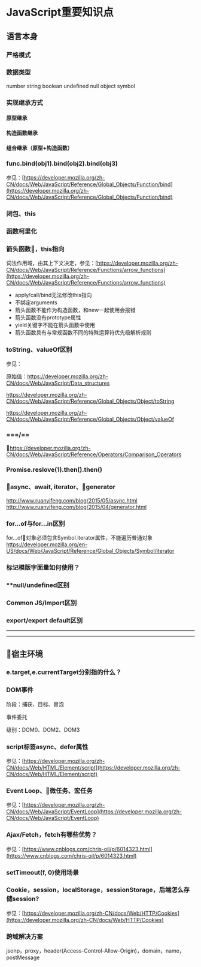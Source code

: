 # JavaScript重要知识点

## **语言本身**

### **严格模式**

### **数据类型**

number string boolean undefined null object symbol

### **实现继承方式**

#### **原型继承**
#### **构造函数继承**
#### **组合继承（原型+构造函数）**

### **func.bind(obj1).bind(obj2).bind(obj3)**

参见：[https://developer.mozilla.org/zh-CN/docs/Web/JavaScript/Reference/Global_Objects/Function/bind](https://developer.mozilla.org/zh-CN/docs/Web/JavaScript/Reference/Global_Objects/Function/bind)

### **闭包、this**

### **函数柯里化**

### **箭头函数，this指向**

词法作用域，由其上下文决定，参见：[https://developer.mozilla.org/zh-CN/docs/Web/JavaScript/Reference/Functions/arrow_functions](https://developer.mozilla.org/zh-CN/docs/Web/JavaScript/Reference/Functions/arrow_functions)
  - apply/call/bind无法修改this指向
  - 不绑定arguments
  - 箭头函数不能作为构造函数，和new一起使用会报错
  - 箭头函数没有prototype属性
  - yield关键字不能在箭头函数中使用
  - 箭头函数具有与常规函数不同的特殊运算符优先级解析规则

### **toString、valueOf区别**

参见：

原始值：https://developer.mozilla.org/zh-CN/docs/Web/JavaScript/Data_structures

https://developer.mozilla.org/zh-CN/docs/Web/JavaScript/Reference/Global_Objects/Object/toString

https://developer.mozilla.org/zh-CN/docs/Web/JavaScript/Reference/Global_Objects/Object/valueOf

### **===/==**

https://developer.mozilla.org/zh-CN/docs/Web/JavaScript/Reference/Operators/Comparison_Operators

### **Promise.reslove(1).then().then()**

### **async、await, iterator、generator**

http://www.ruanyifeng.com/blog/2015/05/async.html
http://www.ruanyifeng.com/blog/2015/04/generator.html

### **for...of与for…in区别**

for…of对象必须包含Symbol.iterator属性，不能遍历普通对象
https://developer.mozilla.org/en-US/docs/Web/JavaScript/Reference/Global_Objects/Symbol/iterator

### **标记模版字面量如何使用？**

### **null/undefined区别

### **Common JS/Import区别**

### **export/export default区别**

---
---

## **宿主环境**

### **e.target,e.currentTarget分别指的什么？**

### **DOM事件**

阶段：捕获、目标、冒泡

事件委托

级别：DOM0、DOM2、DOM3

### **script标签async、defer属性**

参见：[https://developer.mozilla.org/zh-CN/docs/Web/HTML/Element/script](https://developer.mozilla.org/zh-CN/docs/Web/HTML/Element/script)

### **Event Loop、微任务、宏任务**

参见：[https://developer.mozilla.org/zh-CN/docs/Web/JavaScript/EventLoop](https://developer.mozilla.org/zh-CN/docs/Web/JavaScript/EventLoop)

### **Ajax/Fetch，fetch有哪些优势？**

参见：[https://www.cnblogs.com/chris-oil/p/6014323.html](https://www.cnblogs.com/chris-oil/p/6014323.html)

### **setTimeout(f, 0)使用场景**

### **Cookie，session，localStorage，sessionStorage，后端怎么存储session?**

参见：[https://developer.mozilla.org/zh-CN/docs/Web/HTTP/Cookies](https://developer.mozilla.org/zh-CN/docs/Web/HTTP/Cookies)

### **跨域解决方案**

jsonp，proxy，header(Access-Control-Allow-Origin)，domain，name，postMessage